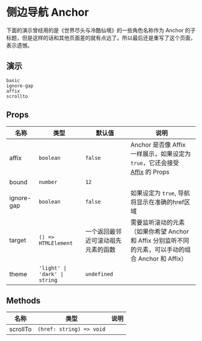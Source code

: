 # 侧边导航 Anchor
<!--single-column-->
下面的演示曾经用的是《世界尽头与冷酷仙境》的一些角色名称作为 Anchor 的子标题，但是这样的话和其他页面差的就有点远了。所以最后还是重写了这个页面，表示遗憾。
## 演示
```demo
basic
ignore-gap
affix
scrollto
```
## Props
|名称|类型|默认值|说明|
|-|-|-|-|
|affix|`boolean`|`false`|Anchor 是否像 Affix 一样展示，如果设定为 `true`，它还会接受 [Affix](n-affix#Props) 的 Props|
|bound|`number`|`12`||
|ignore-gap|`boolean`|`false`| 如果设定为 `true`, 导航将显示在准确的href区域 |
|target|`() => HTMLElement`|一个返回最邻近可滚动祖先元素的函数|需要监听滚动的元素（如果你希望 Anchor 和 Affix 分别监听不同的元素，可以手动的组合 Anchor 和 Affix）|
|theme|`'light' \| 'dark' \| string`|`undefined`||

## Methods
|名称|类型|说明|
|-|-|-|
|scrollTo|`(href: string) => void`||